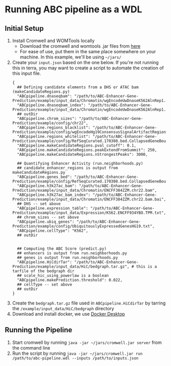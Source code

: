 # Running ABC pipeline as a WDL

## Initial Setup
1. Install Cromwell and WOMTools locally
   - Download the cromwell and womtools .jar files from [here](https://github.com/broadinstitute/cromwell/releases)
   - For ease of use, put them in the same place somewhere on your machine. In this example, we'll be using `~/jars/`
2. Create your `input.json` based on the one below. If you're not running this in terra, you may want to create a script to automate the creation of this input file.
   ```
   {
     ## Defining candidate elements from a DHS or ATAC bam (makeCandidateRegions.py)
     "ABCpipeline.dnaseqbam": "/path/to/ABC-Enhancer-Gene-Prediction/example/input_data/Chromatin/wgEncodeUwDnaseK562AlnRep1.chr22.bam",
     "ABCpipeline.dnaseqbam_index": "/path/to/ABC-Enhancer-Gene-Prediction/example/input_data/Chromatin/wgEncodeUwDnaseK562AlnRep1.chr22.bam.bai",
     ## outDir
     "ABCpipeline.chrom_sizes": "/path/to/ABC-Enhancer-Gene-Prediction/example/config/chr22",
     "ABCpipeline.regions_blacklist": "/path/to/ABC-Enhancer-Gene-Prediction/example/config/wgEncodeHg19ConsensusSignalArtifactRegions.bed",
     "ABCpipeline.regions_whitelist": "/path/to/ABC-Enhancer-Gene-Prediction/example/config/RefSeqCurated.170308.bed.CollapsedGeneBounds.TSS.500bp.chr22.bed",
     "ABCpipeline.makeCandidateRegions.pval_cutoff": 0.1,
     "ABCpipeline.makeCandidateRegions.peakExtendFromSummit": 250,
     "ABCpipeline.makeCandidateRegions.nStrongestPeaks": 3000,

     ## Quantifying Enhancer Activity (run.neighborhoods.py)
     ## candidate_enhancer_regions is output from makeCandidateRegions.py
     "ABCpipeline.genes_bed": "/path/to/ABC-Enhancer-Gene-Prediction/example/config/RefSeqCurated.170308.bed.CollapsedGeneBounds.chr22.bed",
     "ABCpipeline.h3k27ac_bam": "/path/to/ABC-Enhancer-Gene-Prediction/example/input_data/Chromatin/ENCFF384ZZM.chr22.bam",
     "ABCpipeline.h3k27ac_bam_index": "/path/to/ABC-Enhancer-Gene-Prediction/example/input_data/Chromatin/ENCFF384ZZM.chr22.bam.bai",
     ## DHS -- set above
     "ABCpipeline.expression_table": "/path/to/ABC-Enhancer-Gene-Prediction/example/input_data/Expression/K562.ENCFF934YBO.TPM.txt",
     ## chrom_sizes -- set above
     "ABCpipeline.ubiq_genes": "/path/to/ABC-Enhancer-Gene-Prediction/example/config/UbiquitouslyExpressedGenesHG19.txt",
     "ABCpipeline.cellType": "K562",
     ## outDir


     ## Computing the ABC Score (predict.py)
     ## enhancers is output from run.neighborhoods.py
     ## genes is output from run.neighborhoods.py
     "ABCpipeline.HiCdirTar": "/path/to/ABC-Enhancer-Gene-Prediction/example/input_data/HiC/bedgraph.tar.gz", # this is a tarfile of the bedgraph dir
     ## scale_hic_using_powerlaw is a boolean
     "ABCpipeline.makePrediction.threshold": 0.022,
     ## cellType -- set above
     ## outDir
   }

    ```
3. Create the `bedgraph.tar.gz` file used in `ABCpipeline.HiCdirTar` by tarring the `/example/input_data/HiC/bedgraph` directory
4. Download and install docker, we use [Docker Desktop](https://www.docker.com/products/docker-desktop)

## Running the Pipeline
1. Start cromwell by running `java -jar ~/jars/cromwell.jar server` from the command line
2. Run the script by running `java -jar ~/jars/cromwell.jar run /path/to/abc-pipeline.wdl --inputs /path/to/inputs.json`
